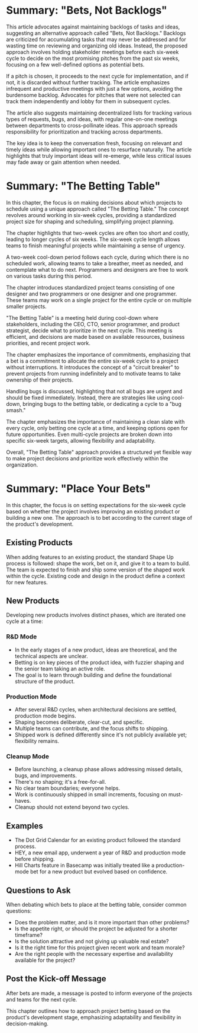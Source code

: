 # Summary: "Bets, Not Backlogs"

This article advocates against maintaining backlogs of tasks and ideas, suggesting an alternative approach called "Bets, Not Backlogs." Backlogs are criticized for accumulating tasks that may never be addressed and for wasting time on reviewing and organizing old ideas. Instead, the proposed approach involves holding stakeholder meetings before each six-week cycle to decide on the most promising pitches from the past six weeks, focusing on a few well-defined options as potential bets.

If a pitch is chosen, it proceeds to the next cycle for implementation, and if not, it is discarded without further tracking. The article emphasizes infrequent and productive meetings with just a few options, avoiding the burdensome backlog. Advocates for pitches that were not selected can track them independently and lobby for them in subsequent cycles.

The article also suggests maintaining decentralized lists for tracking various types of requests, bugs, and ideas, with regular one-on-one meetings between departments to cross-pollinate ideas. This approach spreads responsibility for prioritization and tracking across departments.

The key idea is to keep the conversation fresh, focusing on relevant and timely ideas while allowing important ones to resurface naturally. The article highlights that truly important ideas will re-emerge, while less critical issues may fade away or gain attention when needed.


# Summary: "The Betting Table"

In this chapter, the focus is on making decisions about which projects to schedule using a unique approach called "The Betting Table." The concept revolves around working in six-week cycles, providing a standardized project size for shaping and scheduling, simplifying project planning.

The chapter highlights that two-week cycles are often too short and costly, leading to longer cycles of six weeks. The six-week cycle length allows teams to finish meaningful projects while maintaining a sense of urgency.

A two-week cool-down period follows each cycle, during which there is no scheduled work, allowing teams to take a breather, meet as needed, and contemplate what to do next. Programmers and designers are free to work on various tasks during this period.

The chapter introduces standardized project teams consisting of one designer and two programmers or one designer and one programmer. These teams may work on a single project for the entire cycle or on multiple smaller projects.

"The Betting Table" is a meeting held during cool-down where stakeholders, including the CEO, CTO, senior programmer, and product strategist, decide what to prioritize in the next cycle. This meeting is efficient, and decisions are made based on available resources, business priorities, and recent project work.

The chapter emphasizes the importance of commitments, emphasizing that a bet is a commitment to allocate the entire six-week cycle to a project without interruptions. It introduces the concept of a "circuit breaker" to prevent projects from running indefinitely and to motivate teams to take ownership of their projects.

Handling bugs is discussed, highlighting that not all bugs are urgent and should be fixed immediately. Instead, there are strategies like using cool-down, bringing bugs to the betting table, or dedicating a cycle to a "bug smash."

The chapter emphasizes the importance of maintaining a clean slate with every cycle, only betting one cycle at a time, and keeping options open for future opportunities. Even multi-cycle projects are broken down into specific six-week targets, allowing flexibility and adaptability.

Overall, "The Betting Table" approach provides a structured yet flexible way to make project decisions and prioritize work effectively within the organization.

# Summary: "Place Your Bets"

In this chapter, the focus is on setting expectations for the six-week cycle based on whether the project involves improving an existing product or building a new one. The approach is to bet according to the current stage of the product's development.

## Existing Products

When adding features to an existing product, the standard Shape Up process is followed: shape the work, bet on it, and give it to a team to build. The team is expected to finish and ship some version of the shaped work within the cycle. Existing code and design in the product define a context for new features.

## New Products

Developing new products involves distinct phases, which are iterated one cycle at a time:

### R&D Mode

- In the early stages of a new product, ideas are theoretical, and the technical aspects are unclear.
- Betting is on key pieces of the product idea, with fuzzier shaping and the senior team taking an active role.
- The goal is to learn through building and define the foundational structure of the product.

### Production Mode

- After several R&D cycles, when architectural decisions are settled, production mode begins.
- Shaping becomes deliberate, clear-cut, and specific.
- Multiple teams can contribute, and the focus shifts to shipping.
- Shipped work is defined differently since it's not publicly available yet; flexibility remains.

### Cleanup Mode

- Before launching, a cleanup phase allows addressing missed details, bugs, and improvements.
- There's no shaping; it's a free-for-all.
- No clear team boundaries; everyone helps.
- Work is continuously shipped in small increments, focusing on must-haves.
- Cleanup should not extend beyond two cycles.

## Examples

- The Dot Grid Calendar for an existing product followed the standard process.
- HEY, a new email app, underwent a year of R&D and production mode before shipping.
- Hill Charts feature in Basecamp was initially treated like a production-mode bet for a new product but evolved based on confidence.

## Questions to Ask

When debating which bets to place at the betting table, consider common questions:

- Does the problem matter, and is it more important than other problems?
- Is the appetite right, or should the project be adjusted for a shorter timeframe?
- Is the solution attractive and not giving up valuable real estate?
- Is it the right time for this project given recent work and team morale?
- Are the right people with the necessary expertise and availability available for the project?

## Post the Kick-off Message

After bets are made, a message is posted to inform everyone of the projects and teams for the next cycle.

This chapter outlines how to approach project betting based on the product's development stage, emphasizing adaptability and flexibility in decision-making.
